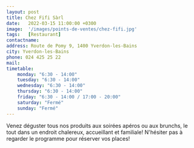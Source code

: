 ```yaml
---
layout: post
title: Chez Fifi Sàrl
date:   2022-03-15 11:00:00 +0300
image:  '/images/points-de-ventes/chez-fifi.jpg'
tags:   [Restaurant]
contactname: 
address: Route de Pomy 9, 1400 Yverdon-les-Bains
city: Yverdon-les-Bains
phone: 024 425 25 22
mail: 
timetable:
    monday: "6:30 - 14:00"
    tuesday: "6:30 - 14:00"
    wednesday: "6:30 - 14:00"
    thursday: "6:30 - 14:00"
    friday: "6:30 - 14:00 / 17:00 - 20:00"
    saturday: "Fermé"
    sunday: "Fermé"
---
```


Venez déguster tous nos produits aux soirées apéros ou aux brunchs, le tout dans un endroit chalereux, accueillant et familiale! N'hésiter pas à regarder le programme pour réserver vos places!